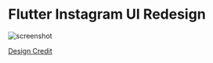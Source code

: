 # Flutter Instagram UI Redesign

![screenshot](https://media.giphy.com/media/fwKKLICx5W9DMSEB2t/giphy.gif)

[Design Credit](https://dribbble.com/shots/6349659-Instagram-redesign-concept)
